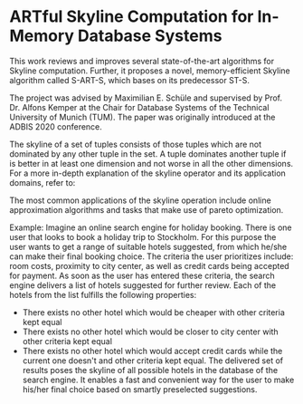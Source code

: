 # ARTful Skyline Computation for In-Memory Database Systems
This work reviews and improves several state-of-the-art algorithms for Skyline computation. 
Further, it proposes a novel, memory-efficient Skyline algorithm called S-ART-S, which bases on its predecessor ST-S. 

The project was advised by Maximilian E. Schüle and supervised by Prof. Dr. Alfons Kemper at the Chair for Database Systems of the Technical University of Munich (TUM). The paper was originally introduced at the ADBIS 2020 conference. 

The skyline of a set of tuples consists of those tuples which are not dominated by any other tuple in the set. 
A tuple dominates another tuple if is better in at least one dimension and not worse in all the other dimensions. 
For a more in-depth explanation of the skyline operator and its application domains, refer to: 

The most common applications of the skyline operation include online approximation algorithms and tasks that make use of pareto optimization. 

Example: 
Imagine an online search engine for holiday booking. 
There is one user that looks to book a holiday trip to Stockholm. 
For this purpose the user wants to get a range of suitable hotels suggested, from which he/she can make their final booking choice.
The criteria the user prioritizes include: room costs, proximity to city center, as well as credit cards being accepted for payment. 
As soon as the user has entered these criteria, the search engine delivers a list of hotels suggested for further review. 
Each of the hotels from the list fulfills the following properties: 
- There exists no other hotel which would be cheaper with other criteria kept equal
- There exists no other hotel which would be closer to city center with other criteria kept equal
- There exists no other hotel which would accept credit cards while the current one doesn't and other criteria kept equal. 
The delivered set of results poses the skyline of all possible hotels in the database of the search engine. 
It enables a fast and convenient way for the user to make his/her final choice based on smartly preselected suggestions. 

